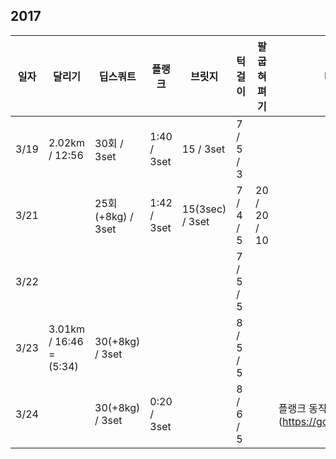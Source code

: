 ## 2017

| 일자 | 달리기 | 딥스쿼트 | 플랭크 | 브릿지 | 턱걸이 | 팔굽혀펴기 | 비고 |
|---|---|---|---|---|---|---|---|
| 3/19 | 2.02km / 12:56 | 30회 / 3set | 1:40 / 3set | 15 / 3set | 7 / 5 / 3 | | |
| 3/21 | | 25회(+8kg) / 3set | 1:42 / 3set | 15(3sec) / 3set | 7 / 4 / 5 | 20 / 20 / 10 | |
| 3/22 | | | | | 7 / 5 / 5 |  | |
| 3/23 | 3.01km / 16:46 = (5:34) | 30(+8kg) / 3set | | | 8 / 5 / 5 |  | |
| 3/24 | | 30(+8kg) / 3set | 0:20 / 3set | | 8 / 6 / 5 |  | 플랭크 동작 업그레이드(https://goo.gl/10s62r) |
